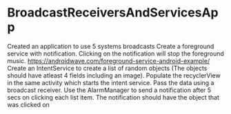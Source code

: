 # BroadcastReceiversAndServicesApp

Created an application to use 5 systems broadcasts 
Create a foreground service with notification. Clicking on the notification will stop the foreground music.
      https://androidwave.com/foreground-service-android-example/
Create an IntentService to create a list of random objects (The objects should have atleast 4 fields including an image). 
Populate the recyclerView in the same activity which starts the intent service.
Pass the data using a broadcast receiver.
Use the AlarmManager to send a notification after 5 secs on clicking each list item. 
The notification should have the object that was clicked on
